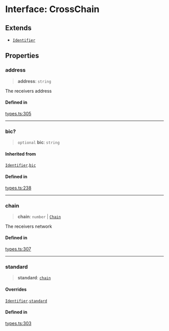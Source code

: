 # Interface: CrossChain

## Extends

- [`Identifier`](/docs/packages/SDK/interfaces/Identifier.md)

## Properties

### address

> **address**: `string`

The receivers address

#### Defined in

[types.ts:305](https://github.com/monerium/js-monorepo/blob/main/packages/sdk/src/types.ts#L305)

***

### bic?

> `optional` **bic**: `string`

#### Inherited from

[`Identifier`](/docs/packages/SDK/interfaces/Identifier.md).[`bic`](/docs/packages/SDK/interfaces/Identifier.md#bic)

#### Defined in

[types.ts:238](https://github.com/monerium/js-monorepo/blob/main/packages/sdk/src/types.ts#L238)

***

### chain

> **chain**: `number` \| [`Chain`](/docs/packages/SDK/type-aliases/Chain.md)

The receivers network

#### Defined in

[types.ts:307](https://github.com/monerium/js-monorepo/blob/main/packages/sdk/src/types.ts#L307)

***

### standard

> **standard**: [`chain`](/docs/packages/SDK/enumerations/PaymentStandard.md#chain)

#### Overrides

[`Identifier`](/docs/packages/SDK/interfaces/Identifier.md).[`standard`](/docs/packages/SDK/interfaces/Identifier.md#standard)

#### Defined in

[types.ts:303](https://github.com/monerium/js-monorepo/blob/main/packages/sdk/src/types.ts#L303)
